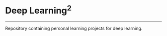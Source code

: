 # $\text{Deep Learning}^2$

***

Repository containing personal learning projects for deep learning.